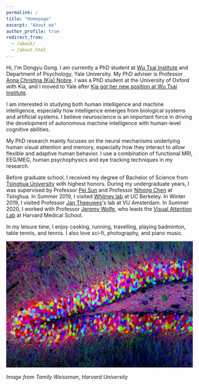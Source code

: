 ```yaml
---
permalink: /
title: "Homepage"
excerpt: "About me"
author_profile: true
redirect_from: 
  - /about/
  - /about.html
---
```

Hi, I'm Dongyu Gong. I am currently a PhD student at [Wu Tsai Institute](https://wti.yale.edu) and Department of Psychology, Yale University. My PhD adviser is Professor [Anna Christina (Kia) Nobre](https://en.wikipedia.org/wiki/Anna_Christina_Nobre). I was a PhD student at the University of Oxford with Kia, and I moved to Yale after [Kia got her new position at Wu Tsai Institute](https://wti.yale.edu/news/kia-nobre-joins-wu-tsai-institute).

I am interested in studying both human intelligence and machine intelligence, especially how intelligence emerges from biological systems and artificial systems. I believe neuroscience is an important force in driving the development of autonomous machine intelligence with human-level cognitive abilities.

My PhD research mainly focuses on the neural mechanisms underlying human visual attention and memory, especially how they interact to allow flexible and adaptive human behavior. I use a combination of functional MRI, EEG/MEG, human psychophysics and eye tracking techniques in my research.

Before graduate school, I received my degree of Bachelor of Science from [Tsinghua University](https://www.tsinghua.edu.cn/en/) with highest honors. During my undergraduate years, I was supervised by Professor [Pei Sun](http://www.psych.tsinghua.edu.cn/xlxxen/info/1073/1132.htm) and Professor [Nihong Chen](http://www.psych.tsinghua.edu.cn/xlxxen/info/1072/1100.htm) at Tsinghua. In Summer 2019, I visited [Whitney lab](https://whitneylab.berkeley.edu/) at UC Berkeley. In Winter 2019, I visited Professor [Jan Theeuwes](https://research.vu.nl/en/persons/jan-theeuwes/)'s lab at VU Amsterdam. In Summer 2020, I worked with Professor [Jeremy Wolfe](https://eye.hms.harvard.edu/jeremywolfe), who leads the [Visual Attention Lab](https://search.bwh.harvard.edu/new/index.html) at Harvard Medical School.

In my leisure time, I enjoy cooking, running, travelling, playing badminton, table tennis, and tennis. I also love sci-fi, photography, and piano music.

![Brain](/images/brainbow.png)

*Image from Tamily Weissman, Harvard University*
